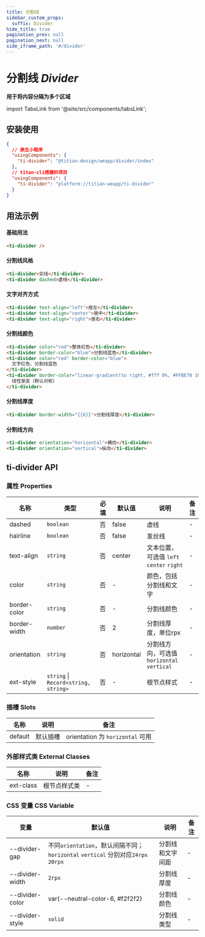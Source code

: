 ```yaml
---
title: 分割线
sidebar_custom_props:
  suffix: Divider
hide_title: true
pagination_prev: null
pagination_next: null
side_iframe_path: '#/divider'
---
```


# 分割线 _Divider_

**用于将内容分隔为多个区域**

import TabsLink from '@site/src/components/tabsLink';

<TabsLink id="ti-divider-api" />

## 安装使用

```json showLineNumbers
{
  // 原生小程序
  "usingComponents": {
    "ti-divider": "@titian-design/weapp/divider/index"
  },
  // titan-cli搭建的项目
  "usingComponents": {
    "ti-divider": "platform://titian-weapp/ti-divider"
  }
}
```

## 用法示例

#### 基础用法

```html showLineNumbers
<ti-divider />
```

#### 分割线风格

```html showLineNumbers
<ti-divider>实线</ti-divider>
<ti-divider dashed>虚线</ti-divider>
```

#### 文字对齐方式

```html showLineNumbers
<ti-divider text-align="left">居左</ti-divider>
<ti-divider text-align="center">居中</ti-divider>
<ti-divider text-align="right">居右</ti-divider>
```

#### 分割线颜色

```html showLineNumbers
<ti-divider color="red">整体红色</ti-divider>
<ti-divider border-color="blue">分割线蓝色</ti-divider>
<ti-divider color="red" border-color="blue">
  文字红色、分割线蓝色
</ti-divider>
<ti-divider border-color="linear-gradient(to right, #fff 0%, #FFBE70 100%)" border-width="{{6}}">
  线性渐变（默认对称）
</ti-divider>
```

#### 分割线厚度

```html showLineNumbers
<ti-divider border-width="{{6}}">分割线厚度</ti-divider>
```

#### 分割线方向

```html showLineNumbers
<ti-divider orientation="horizontal">横向</ti-divider>
<ti-divider orientation="vertical">纵向</ti-divider>
```
## ti-divider API
### 属性 **Properties**
| 名称        | 类型      | 必填 | 默认值     | 说明                                      | 备注 |
| ----------- | --------- | ---- | ---------- | ----------------------------------------- | ---- |
| dashed      | `boolean` | 否   | false      | 虚线                                      | -    |
| hairline    | `boolean` | 否   | false      | 发丝线                                    | -    |
| text-align   | `string`  | 否   | center     | 文本位置，可选值 `left` `center` `right ` | -    |
| color       | `string`  | 否   | -          | 颜色，包括分割线和文字                    | -    |
| border-color | `string`  | 否   | -          | 分割线颜色                                | -    |
| border-width | `number`  | 否   | 2          | 分割线厚度，单位rpx                                | -    |
| orientation | `string`  | 否   | horizontal | 分割线方向，可选值`horizontal` `vertical` | -    |
| ext-style    | `string` \| `Record<string, string>`  | 否   | -          | 根节点样式                                | -    |

### 插槽 **Slots**
| 名称    | 说明     | 备注                             |
| ------- | -------- | -------------------------------- |
| default | 默认插槽 | orientation 为 `horizontal` 可用 |

### 外部样式类 **External Classes**
| 名称     | 说明         | 备注 |
| -------- | ------------ | ---- |
| ext-class | 根节点样式类 | -    |

### CSS 变量 **CSS Variable**
| 变量            | 默认值                                                                         | 说明             | 备注 |
| --------------- | ------------------------------------------------------------------------------ | ---------------- | ---- |
| --divider-gap   | 不同`orientation`，默认间隔不同；`horizontal` `vertical` 分别对应`24rpx` `20rpx` | 分割线和文字间距 | -    |
| --divider-width | `2rpx`                                                                          | 分割线厚度       | -    |
| --divider-color | var(--neutral-color-6, #f2f2f2)                                                | 分割线颜色       | -    |
| --divider-style | `solid`                                                                        | 分割线类型       | -    |
